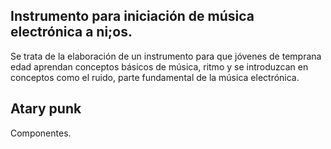 ## Instrumento para iniciación de música electrónica a ni;os.

Se trata de la elaboración de un instrumento para que jóvenes de temprana edad aprendan conceptos básicos de música, ritmo y se introduzcan en conceptos como el ruido, parte fundamental de la música electrónica.

## Atary punk

Componentes.


 

